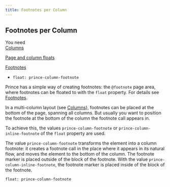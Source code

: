 ```yaml
---
title: Footnotes per Column
---
```


Footnotes per Column
--------------------

You need  
[Columns](columns.md#columns)

[Page and column floats](floats.md#float-extension-page-column)

[Footnotes](footnotes.md#footnotes)

-   `float: prince-column-footnote`

Prince has a simple way of creating footnotes: the `@footnote` page area, where footnotes can be floated to with the `float` property. For details see [Footnotes](footnotes.md#footnotes).

In a multi-column layout (see [Columns](columns.md#columns)), footnotes can be placed at the bottom of the page, spanning all columns. But usually you want to position the footnote at the bottom of the column the footnote call appears in.

To achieve this, the values `prince-column-footnote` or `prince-column-inline-footnote` of the `float` property are used.

The value `prince-column-footnote` transforms the element into a column footnote: it creates a footnote call in the place where it appears in its natural flow, and moves the element to the bottom of the column. The footnote marker is placed outside of the block of the footnote. With the value `prince-column-inline-footnote`, the footnote marker is placed inside of the block of the footnote.


    float: prince-column-footnote

